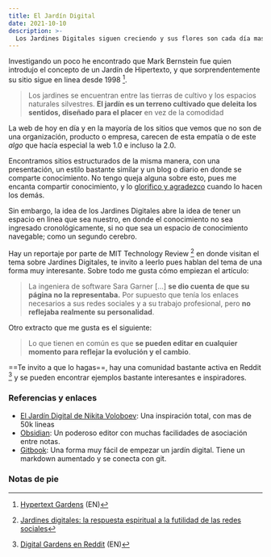 ```yaml
---
title: El Jardín Digital
date: 2021-10-10
description: >-
  Los Jardines Digitales siguen creciendo y sus flores son cada día mas bonitas.
---
```


Investigando un poco he encontrado que Mark Bernstein fue quien introdujo el concepto de un Jardín de Hipertexto, y que sorprendentemente su sitio sigue en linea desde 1998 [^1].

> Los jardines se encuentran entre las tierras de cultivo y los espacios naturales silvestres. **El jardín es un terreno cultivado que deleita los sentidos, diseñado para el placer** en vez de la comodidad

La web de hoy en día y en la mayoría de los sitios que vemos que no son de una organización, producto o empresa, carecen de esta empatía o de este _algo_ que hacía especial la web 1.0 e incluso la 2.0.

Encontramos sitios estructurados de la misma manera, con una presentación, un estilo bastante similar y un blog o diario en donde se comparte conocimiento. No tengo queja alguna sobre esto, pues me encanta compartir conocimiento, y lo [glorifico y agradezco](https://kinduff.com/2021/01/05/lo-que-no-se-lo-aprendo-lo-que-se-lo-comparto/) cuando lo hacen los demás.

Sin embargo, la idea de los Jardines Digitales abre la idea de tener un espacio en linea que sea nuestro, en donde el conocimiento no sea ingresado cronológicamente, si no que sea un espacio de conocimiento navegable; como un segundo cerebro.

Hay un reportaje por parte de MIT Technology Review [^2] en donde visitan el tema sobre Jardines Digitales, te invito a leerlo pues hablan del tema de una forma muy interesante. Sobre todo me gusta cómo empiezan el artículo:

> La ingeniera de software Sara Garner [...] **se dio cuenta de que su página no la representaba.** Por supuesto que tenía los enlaces necesarios a sus redes sociales y a su trabajo profesional, pero **no reflejaba realmente su personalidad**.

Otro extracto que me gusta es el siguiente:

> Lo que tienen en común es que **se pueden editar en cualquier momento para reflejar la evolución y el cambio**.

==Te invito a que lo hagas==, hay una comunidad bastante activa en Reddit [^3] y se pueden encontrar ejemplos bastante interesantes e inspiradores.

### Referencias y enlaces
- [El Jardín Digital de Nikita Voloboev](https://wiki.nikitavoloboev.xyz/): Una inspiración total, con mas de 50k lineas
- [Obsidian](https://obsidian.md/): Un poderoso editor con muchas facilidades de asociación entre notas.
- [Gitbook](https://gitbook.com): Una forma muy fácil de empezar un jardín digital. Tiene un markdown aumentado y se conecta con git.

### Notas de pie
[^1]: [Hypertext Gardens](http://www.eastgate.com/garden/Enter.html) (EN)
[^2]: [Jardines digitales: la respuesta espiritual a la futilidad de las redes sociales](https://www.technologyreview.es/s/12606/jardines-digitales-la-respuesta-espiritual-la-futilidad-de-las-redes-sociales)
[^3]: [Digital Gardens en Reddit](https://www.reddit.com/r/DigitalGardens/) (EN)
